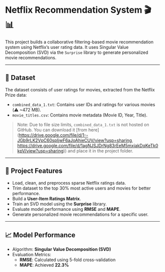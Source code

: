 # Netflix Recommendation System 🎬📊

This project builds a collaborative filtering-based movie recommendation system using Netflix’s user rating data. It uses Singular Value Decomposition (SVD) via the `Surprise` library to generate personalized movie recommendations.

---

## 📁 Dataset

The dataset consists of user ratings for movies, extracted from the Netflix Prize data:
- `combined_data_1.txt`: Contains user IDs and ratings for various movies (⚠️ ~472 MB).
- `movie_titles.csv`: Contains movie metadata (Movie ID, Year, Title).

> Note: Due to file size limits, `combined_data_1.txt` is not hosted on GitHub. You can download it [from here](https://drive.google.com/file/d/1--JGb9rLK2VpC60spIjwF6aJoAhieCUV/view?usp=sharing, https://drive.google.com/file/d/1agNJSJDrNg83rEeM5mxjakDqKeTk0kpV/view?usp=sharing)) and place it in the project folder.

---

## 🚀 Project Features

- Load, clean, and preprocess sparse Netflix ratings data.
- Trim dataset to the top 30% most active users and movies for better performance.
- Build a **User-Item Ratings Matrix**.
- Train an SVD model using the **Surprise** library.
- Evaluate model performance using **RMSE** and **MAPE**.
- Generate personalized movie recommendations for a specific user.

---

## 📈 Model Performance

- Algorithm: **Singular Value Decomposition (SVD)**
- Evaluation Metrics:
  - **RMSE**: Calculated using 5-fold cross-validation
  - **MAPE**: Achieved **22.3%**

